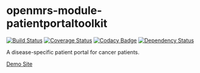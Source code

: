 openmrs-module-patientportaltoolkit
================================
[![Build Status](https://secure.travis-ci.org/maurya/openmrs-module-patientportaltoolkit.png?branch=master)](https://travis-ci.org/maurya/openmrs-module-patientportaltoolkit) [![Coverage Status](https://coveralls.io/repos/github/maurya/openmrs-module-patientportaltoolkit/badge.svg?branch=master)](https://coveralls.io/github/maurya/openmrs-module-patientportaltoolkit?branch=master) [![Codacy Badge](https://api.codacy.com/project/badge/Grade/15f0db14e5c945b19f695e40e79a7ee7)](https://www.codacy.com/app/maurya/openmrs-module-patientportaltoolkit?utm_source=github.com&amp;utm_medium=referral&amp;utm_content=maurya/openmrs-module-patientportaltoolkit&amp;utm_campaign=Badge_Grade) [![Dependency Status](https://www.versioneye.com/user/projects/57bdebd069d94900403f6263/badge.svg?style=flat-square)](https://www.versioneye.com/user/projects/57bdebd069d94900403f6263)

A disease-specific patient portal for cancer patients.

[Demo Site](https://personalcancertoolkit.org/openmrs/)
